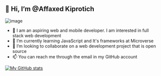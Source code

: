 ## 👋 Hi, I’m @Affaxed Kiprotich
![image](https://www.canva.com/design/DAE4BKzrkq4/pmcAX89don1IOtBkZ0IZ5g/view?utm_content=DAE4BKzrkq4&utm_campaign=designshare&utm_medium=link&utm_source=publishsharelink.png)
- 👀 I am an aspiring web and mobile developer. I am interested in full stack web development
- 🌱 I’m currently learning JavaScript and It's frameworks at Microverse
- 💞️ I’m looking to collaborate on a web development project that is open source
- 📫 You can reach me through the email in my GitHub account

[![My GitHub stats](https://github-readme-stats.vercel.app/api?username=DelhinRharl)](https://github.com/DelhinRharl/github-readme-stats)

<!---
DelhinRharl/DelhinRharl is a ✨ special ✨ repository because its `README.md` (this file) appears on your GitHub profile.
You can click the Preview link to take a look at your changes.
--->
